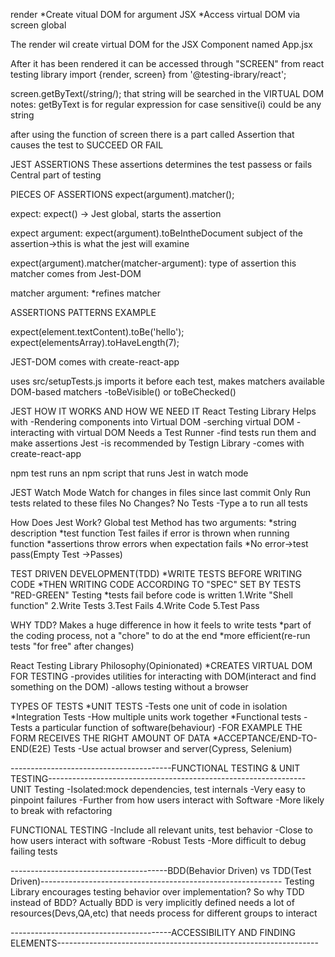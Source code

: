 render
\*Create vitual DOM for argument JSX
\*Access virtual DOM via screen global

The render wil create virtual DOM for the JSX Component named App.jsx

After it has been rendered it can be accessed through "SCREEN" from
react testing library
import {render, screen} from '@testing-ibrary/react';

screen.getByText(/string/);
that string will be searched in the VIRTUAL DOM
notes:
getByText is for regular expression
for case sensitive(i)
could be any string

after using the function of screen there is a part called Assertion
that causes the test to SUCCEED OR FAIL

JEST ASSERTIONS
These assertions determines the test passess or fails
Central part of testing

PIECES OF ASSERTIONS
expect(argument).matcher();

expect:
expect() -> Jest global, starts the assertion

expect argument:
expect(argument).toBeIntheDocument
subject of the assertion->this is what the jest will examine

expect(argument).matcher(matcher-argument):
type of assertion
this matcher comes from Jest-DOM

matcher argument:
\*refines matcher

ASSERTIONS PATTERNS EXAMPLE

expect(element.textContent).toBe('hello');
expect(elementsArray).toHaveLength(7);

JEST-DOM
comes with create-react-app

uses
src/setupTests.js imports it before each test, makes matchers available
DOM-based matchers
-toBeVisible() or toBeChecked()

JEST HOW IT WORKS AND HOW WE NEED IT
React Testing Library Helps with
-Rendering components into Virtual DOM
-serching virtual DOM
-interacting with virtual DOM
Needs a Test Runner
-find tests run them and make assertions
Jest
-is recommended by Testign Library
-comes with create-react-app

npm test runs an npm script that runs Jest in watch mode

JEST Watch Mode
Watch for changes in files since last commit
Only Run tests related to these files
No Changes? No Tests
-Type a to run all tests

How Does Jest Work?
Global test Method has two arguments:
*string description
*test function
Test failes if error is thrown when running function
\*assertions throw errors when expectation fails
\*No error->test pass(Empty Test ->Passes)

TEST DRIVEN DEVELOPMENT(TDD)
*WRITE TESTS BEFORE WRITING CODE
*THEN WRITING CODE ACCORDING TO "SPEC" SET BY TESTS
"RED-GREEN" Testing
\*tests fail before code is written
1.Write "Shell function"
2.Write Tests
3.Test Fails
4.Write Code
5.Test Pass

WHY TDD?
Makes a huge difference in how it feels to write tests
*part of the coding process, not a "chore" to do at the end
*more efficient(re-run tests "for free" after changes)

React Testing Library Philosophy(Opinionated)
\*CREATES VIRTUAL DOM FOR TESTING
-provides utilities for interacting with DOM(interact and find something on the DOM)
-allows testing without a browser

TYPES OF TESTS
\*UNIT TESTS
-Tests one unit of code in isolation
\*Integration Tests
-How multiple units work together
\*Functional tests
-Tests a particular function of software(behaviour)
-FOR EXAMPLE THE FORM RECEIVES THE RIGHT AMOUNT OF DATA
\*ACCEPTANCE/END-TO-END(E2E) Tests
-Use actual browser and server(Cypress, Selenium)

----------------------------------------FUNCTIONAL TESTING & UNIT TESTING----------------------------------------------------------------
UNIT Testing
-Isolated:mock dependencies, test internals
-Very easy to pinpoint failures
-Further from how users interact with Software
-More likely to break with refactoring

FUNCTIONAL TESTING
-Include all relevant units, test behavior
-Close to how users interact with software
-Robust Tests
-More difficult to debug failing tests

---------------------------------------BDD(Behavior Driven) vs TDD(Test Driven)------------------------------------------------------------
Testing Library encourages testing behavior over implementation? So why TDD instead of BDD?
Actually BDD is very implicitly defined needs a lot of resources(Devs,QA,etc) that needs process for different groups to interact

----------------------------------------ACCESSIBILITY AND FINDING ELEMENTS-----------------------------------------------------------------
